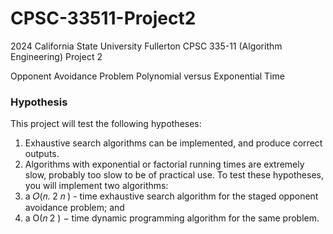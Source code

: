 # CPSC-33511-Project2
2024 California State University Fullerton CPSC 335-11 (Algorithm Engineering) Project 2

Opponent Avoidance Problem
Polynomial versus Exponential Time

### Hypothesis
This project will test the following hypotheses:
1. Exhaustive search algorithms can be implemented, and produce correct outputs.
2. Algorithms with exponential or factorial running times are extremely slow, probably too
slow to be of practical use.
To test these hypotheses, you will implement two algorithms:
1. a 𝑂(𝑛. 2
𝑛
) - time exhaustive search algorithm for the staged opponent avoidance
problem; and
2. a O(𝑛
2
) − time dynamic programming algorithm for the same problem.
